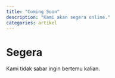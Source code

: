 ```yaml
---
title: "Coming Soon"
description: "Kami akan segera online."
categories: artikel
---
```

# Segera

Kami tidak sabar ingin bertemu kalian.
